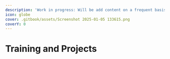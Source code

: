 ```yaml
---
description: 'Work in progress: Will be add content on a frequent basis.'
icon: globe
cover: .gitbook/assets/Screenshot 2025-01-05 133615.png
coverY: 0
---
```


# Training and Projects

